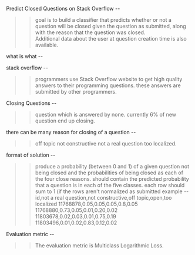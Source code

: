 Predict Closed Questions on Stack Overflow --

>> goal is to build a classifier that predicts whether or not a question will be closed given the question as submitted, along with the reason that the question was closed.  
>> Additional data about the user at question creation time is also available.

what is what --

stack overflow -- 
>> programmers use Stack Overflow website to get high quality answers to their programming questions.
>> these answers are submitted by other programmers.

Closing Questions -- 
>> question which is answered by none. 
>> currently 6% of new question end up closing.

there can be many reason for closing of a question --
>> off topic
>> not constructive
>> not a real question
>> too localized.

format of solution --
>> produce a probability (between 0 and 1) of a given question not being closed and the probabilities of being closed as each of the four close reasons.
should contain the predicted probability that a question is in each of the five classes. 
>> each row should sum to 1 (if the rows aren't normalized as submitted
>> example --
	id,not a real question,not constructive,off topic,open,too localized
	11768878,0.05,0.05,0.05,0.8,0.05
	11768880,0.73,0.05,0.01,0.20,0.02
	11803678,0.02,0.03,0.01,0.75,0.19
	11803496,0.01,0.02,0.83,0.12,0.02

Evaluation metric  --
>> The evaluation metric is Multiclass Logarithmic Loss.